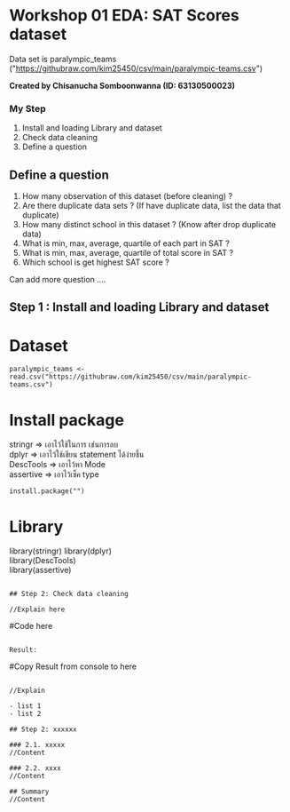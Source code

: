 # Workshop 01 EDA: SAT Scores dataset

Data set is paralympic_teams ("https://githubraw.com/kim25450/csv/main/paralympic-teams.csv")

**Created by Chisanucha Somboonwanna (ID: 63130500023)**

### My Step
1. Install and loading Library and dataset
2. Check data cleaning 
3. Define a question

## Define a question

1. How many observation of this dataset (before cleaning) ?
2. Are there duplicate data sets ? (If have duplicate data, list the data that duplicate)
3. How many distinct school in this dataset ? (Know after drop duplicate data)
4. What is min, max, average, quartile of each part in SAT ?
5. What is min, max, average, quartile of total score in SAT ?
6. Which school is get highest SAT score ?

Can add more question ....

## Step 1 : Install and loading Library and dataset

# Dataset
```
paralympic_teams <- read.csv("https://githubraw.com/kim25450/csv/main/paralympic-teams.csv")
```

# Install package 
stringr => เอาไว้ใช้ในการ เช่นการลบ <br>
dplyr => เอาไว้ใช้เขียน statement ได้ง่ายชึ้น<br>
DescTools => เอาไว้หา Mode<br>
assertive => เอาไว้เช็ค type 
```
install.package("")
```
# Library
library(stringr) 
library(dplyr)  
library(DescTools)  
library(assertive) 

```

## Step 2: Check data cleaning 

//Explain here

```
#Code here
```

Result:

```
#Copy Result from console to here
```

//Explain

- list 1
- list 2

## Step 2: xxxxxx

### 2.1. xxxxx
//Content

### 2.2. xxxx
//Content

## Summary
//Content
